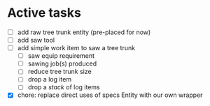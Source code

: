 # Active tasks

* [ ] add raw tree trunk entity (pre-placed for now)
* [ ] add saw tool
* [ ] add simple work item to saw a tree trunk
	* [ ] saw equip requirement
	* [ ] sawing job(s) produced
	* [ ] reduce tree trunk size
	* [ ] drop a log item
	* [ ] drop a *stack* of log items
* [X] chore: replace direct uses of specs Entity with our own wrapper
